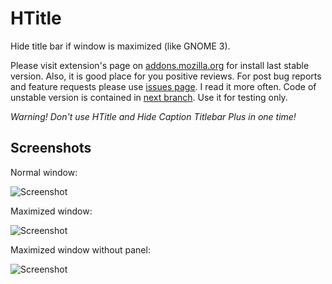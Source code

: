 # HTitle

Hide title bar if window is maximized (like GNOME 3).

Please visit extension's page on [addons.mozilla.org](https://addons.mozilla.org/firefox/addon/htitle/) for install last stable version. Also, it is good place for you positive reviews. For post bug reports and feature requests please use [issues page](https://github.com/seleznev/firefox-extension-htitle/issues). I read it more often. Code of unstable version is contained in [next branch](https://github.com/seleznev/firefox-extension-htitle/tree/next). Use it for testing only.

_Warning! Don't use HTitle and Hide Caption Titlebar Plus in one time!_

## Screenshots

Normal window:

![Screenshot](firefox-extension-htitle/raw/master/screenshots/screenshot-normal-window.png)

Maximized window:

![Screenshot](firefox-extension-htitle/raw/master/screenshots/screenshot-maximized-window.png)

Maximized window without panel:

![Screenshot](firefox-extension-htitle/raw/master/screenshots/screenshot-maximized-window-without-panel.png)
